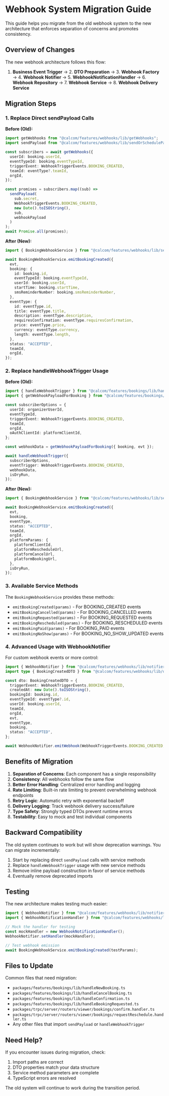 # Webhook System Migration Guide

This guide helps you migrate from the old webhook system to the new architecture that enforces separation of concerns and promotes consistency.

## Overview of Changes

The new webhook architecture follows this flow:

1. **Business Event Trigger** → 2. **DTO Preparation** → 3. **Webhook Factory** → 4. **Webhook Notifier** → 5. **WebhookNotificationHandler** → 6. **Webhook Repository** → 7. **Webhook Service** → 8. **Webhook Delivery Service**

## Migration Steps

### 1. Replace Direct sendPayload Calls

**Before (Old):**
```typescript
import getWebhooks from "@calcom/features/webhooks/lib/getWebhooks";
import sendPayload from "@calcom/features/webhooks/lib/sendOrSchedulePayload";

const subscribers = await getWebhooks({
  userId: booking.userId,
  eventTypeId: booking.eventTypeId,
  triggerEvent: WebhookTriggerEvents.BOOKING_CREATED,
  teamId: eventType?.teamId,
  orgId,
});

const promises = subscribers.map((sub) =>
  sendPayload(
    sub.secret,
    WebhookTriggerEvents.BOOKING_CREATED,
    new Date().toISOString(),
    sub,
    webhookPayload
  )
);
await Promise.all(promises);
```

**After (New):**
```typescript
import { BookingWebhookService } from "@calcom/features/webhooks/lib/service/BookingWebhookService";

await BookingWebhookService.emitBookingCreated({
  evt,
  booking: {
    id: booking.id,
    eventTypeId: booking.eventTypeId,
    userId: booking.userId,
    startTime: booking.startTime,
    smsReminderNumber: booking.smsReminderNumber,
  },
  eventType: {
    id: eventType.id,
    title: eventType.title,
    description: eventType.description,
    requiresConfirmation: eventType.requiresConfirmation,
    price: eventType.price,
    currency: eventType.currency,
    length: eventType.length,
  },
  status: "ACCEPTED",
  teamId,
  orgId,
});
```

### 2. Replace handleWebhookTrigger Usage

**Before (Old):**
```typescript
import { handleWebhookTrigger } from "@calcom/features/bookings/lib/handleWebhookTrigger";
import { getWebhookPayloadForBooking } from "@calcom/features/bookings/lib/getWebhookPayloadForBooking";

const subscriberOptions = {
  userId: organizerUserId,
  eventTypeId,
  triggerEvent: WebhookTriggerEvents.BOOKING_CREATED,
  teamId,
  orgId,
  oAuthClientId: platformClientId,
};

const webhookData = getWebhookPayloadForBooking({ booking, evt });

await handleWebhookTrigger({
  subscriberOptions,
  eventTrigger: WebhookTriggerEvents.BOOKING_CREATED,
  webhookData,
  isDryRun,
});
```

**After (New):**
```typescript
import { BookingWebhookService } from "@calcom/features/webhooks/lib/service/BookingWebhookService";

await BookingWebhookService.emitBookingCreated({
  evt,
  booking,
  eventType,
  status: "ACCEPTED",
  teamId,
  orgId,
  platformParams: {
    platformClientId,
    platformRescheduleUrl,
    platformCancelUrl,
    platformBookingUrl,
  },
  isDryRun,
});
```

### 3. Available Service Methods

The `BookingWebhookService` provides these methods:

- `emitBookingCreated(params)` - For BOOKING_CREATED events
- `emitBookingCancelled(params)` - For BOOKING_CANCELLED events  
- `emitBookingRequested(params)` - For BOOKING_REQUESTED events
- `emitBookingRescheduled(params)` - For BOOKING_RESCHEDULED events
- `emitBookingPaid(params)` - For BOOKING_PAID events
- `emitBookingNoShow(params)` - For BOOKING_NO_SHOW_UPDATED events

### 4. Advanced Usage with WebhookNotifier

For custom webhook events or more control:

```typescript
import { WebhookNotifier } from "@calcom/features/webhooks/lib/notifier/WebhookNotifier";
import type { BookingCreatedDTO } from "@calcom/features/webhooks/lib/dto/types";

const dto: BookingCreatedDTO = {
  triggerEvent: WebhookTriggerEvents.BOOKING_CREATED,
  createdAt: new Date().toISOString(),
  bookingId: booking.id,
  eventTypeId: eventType?.id,
  userId: booking.userId,
  teamId,
  orgId,
  evt,
  eventType,
  booking,
  status: "ACCEPTED",
};

await WebhookNotifier.emitWebhook(WebhookTriggerEvents.BOOKING_CREATED, dto);
```

## Benefits of Migration

1. **Separation of Concerns**: Each component has a single responsibility
2. **Consistency**: All webhooks follow the same flow
3. **Better Error Handling**: Centralized error handling and logging
4. **Rate Limiting**: Built-in rate limiting to prevent overwhelming webhook endpoints
5. **Retry Logic**: Automatic retry with exponential backoff
6. **Delivery Logging**: Track webhook delivery success/failure
7. **Type Safety**: Strongly typed DTOs prevent runtime errors
8. **Testability**: Easy to mock and test individual components

## Backward Compatibility

The old system continues to work but will show deprecation warnings. You can migrate incrementally:

1. Start by replacing direct `sendPayload` calls with service methods
2. Replace `handleWebhookTrigger` usage with new service methods
3. Remove inline payload construction in favor of service methods
4. Eventually remove deprecated imports

## Testing

The new architecture makes testing much easier:

```typescript
import { WebhookNotifier } from "@calcom/features/webhooks/lib/notifier/WebhookNotifier";
import { WebhookNotificationHandler } from "@calcom/features/webhooks/lib/notifier/WebhookNotificationHandler";

// Mock the handler for testing
const mockHandler = new WebhookNotificationHandler();
WebhookNotifier.setHandler(mockHandler);

// Test webhook emission
await BookingWebhookService.emitBookingCreated(testParams);
```

## Files to Update

Common files that need migration:

- `packages/features/bookings/lib/handleNewBooking.ts`
- `packages/features/bookings/lib/handleCancelBooking.ts`
- `packages/features/bookings/lib/handleConfirmation.ts`
- `packages/features/bookings/lib/handleBookingRequested.ts`
- `packages/trpc/server/routers/viewer/bookings/confirm.handler.ts`
- `packages/trpc/server/routers/viewer/bookings/requestReschedule.handler.ts`
- Any other files that import `sendPayload` or `handleWebhookTrigger`

## Need Help?

If you encounter issues during migration, check:

1. Import paths are correct
2. DTO properties match your data structure
3. Service method parameters are complete
4. TypeScript errors are resolved

The old system will continue to work during the transition period.